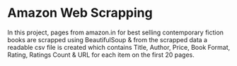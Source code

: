 # Amazon Web Scrapping

In this project, pages from amazon.in for best selling contemporary fiction books are scrapped using BeautifulSoup & from the scrapped data a readable csv file is created which contains Title, Author, Price, Book Format, Rating, Ratings Count & URL for each item on the first 20 pages.
